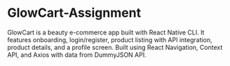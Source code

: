 # GlowCart-Assignment
GlowCart is a beauty e-commerce app built with React Native CLI. It features onboarding, login/register, product listing with API integration, product details, and a profile screen. Built using React Navigation, Context API, and Axios with data from DummyJSON API.
